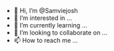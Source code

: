 - 👋 Hi, I’m @Samviejosh
- 👀 I’m interested in ...
- 🌱 I’m currently learning ...
- 💞️ I’m looking to collaborate on ...
- 📫 How to reach me ...

<!---
Samviejosh/Samviejosh is a ✨ special ✨ repository because its `README.md` (this file) appears on your GitHub profile.
You can click the Preview link to take a look at your changes.
--->

